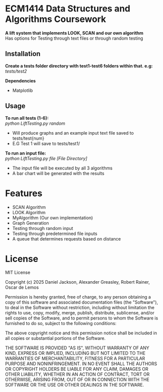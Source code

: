 # ECM1414 Data Structures and Algorithms Coursework

**A lift system that implements LOOK, SCAN and our own algorithm**  
Has options for Testing through text files or through random testing

## Installation

**Create a tests folder directory with test1-test6 folders within that. e.g:**  
_tests/test2_

**Dependencies**  
- Matplotlib

## Usage
**To run all tests (1-6):**  
_python LiftTesting.py random_

- Will produce graphs and an example input text file saved to tests/test{num}
- E.G Test 1 will save to tests/test1/


**To run an input file:**  
_python LiftTesting.py file [File Directory]_
- The input file will be executed by all 3 algorithms
- A bar chart will be generated with the results


# Features
- SCAN Algorithm
- LOOK Algorithm
- MyAlgorithm (Our own implementation)
- Graph Generation
- Testing through random input
- Testing through predetermined file inputs
- A queue that determines requests based on distance

# License
MIT License

Copyright (c) 2025 Daniel Jackson, Alexander Greasley, Robert Rainer, Oscar de Lemos

Permission is hereby granted, free of charge, to any person obtaining a copy
of this software and associated documentation files (the "Software"), to deal
in the Software without restriction, including without limitation the rights
to use, copy, modify, merge, publish, distribute, sublicense, and/or sell
copies of the Software, and to permit persons to whom the Software is
furnished to do so, subject to the following conditions:

The above copyright notice and this permission notice shall be included in all
copies or substantial portions of the Software.

THE SOFTWARE IS PROVIDED "AS IS", WITHOUT WARRANTY OF ANY KIND, EXPRESS OR
IMPLIED, INCLUDING BUT NOT LIMITED TO THE WARRANTIES OF MERCHANTABILITY,
FITNESS FOR A PARTICULAR PURPOSE AND NONINFRINGEMENT. IN NO EVENT SHALL THE
AUTHORS OR COPYRIGHT HOLDERS BE LIABLE FOR ANY CLAIM, DAMAGES OR OTHER
LIABILITY, WHETHER IN AN ACTION OF CONTRACT, TORT OR OTHERWISE, ARISING FROM,
OUT OF OR IN CONNECTION WITH THE SOFTWARE OR THE USE OR OTHER DEALINGS IN THE
SOFTWARE.